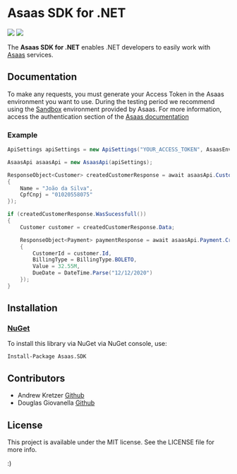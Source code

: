 
# Asaas SDK for .NET

<p align="start">
<img src="https://img.shields.io/badge/Platform-.NET-lightgrey.svg" style="max-height: 300px;">
<img src="https://img.shields.io/badge/.NETCore-3.0-ff69b4.svg" style="max-height: 300px;">
</p>

The **Asaas SDK for .NET** enables .NET developers to easily work with [Asaas](https://asaasv3.docs.apiary.io) services.

## Documentation

To make any requests, you must generate your Access Token in the Asaas environment you want to use.
During the testing period we recommend using the [Sandbox](https://sandbox.asaas.com) environment provided by Asaas.
For more information, access the authentication section of the [Asaas documentation](https://asaasv3.docs.apiary.io/#introduction/autenticacao)

### Example

```csharp
ApiSettings apiSettings = new ApiSettings("YOUR_ACCESS_TOKEN", AsaasEnvironment.SANDBOX);

AsaasApi asaasApi = new AsaasApi(apiSettings);

ResponseObject<Customer> createdCustomerResponse = await asaasApi.Customer.Create(new CreateCustomerRequest
{
    Name = "João da Silva",
    CpfCnpj = "01020558075"
});

if (createdCustomerResponse.WasSucessfull())
{
    Customer customer = createdCustomerResponse.Data;

    ResponseObject<Payment> paymentResponse = await asaasApi.Payment.Create(new CreatePaymentRequest()
    {
        CustomerId = customer.Id,
        BillingType = BillingType.BOLETO,
        Value = 32.55M,
        DueDate = DateTime.Parse("12/12/2020")
    });
}
```

## Installation

### [NuGet](https://www.nuget.org/packages/Asaas.SDK/)

To install this library via NuGet via NuGet console, use:
```
Install-Package Asaas.SDK
```

## Contributors
 * Andrew Kretzer [Github](https://github.com/andrewkretzer)
 * Douglas Giovanella [Github](https://github.com/DouglasGiovanella)

## License

This project is available under the MIT license. See the LICENSE file for more info.

:)
